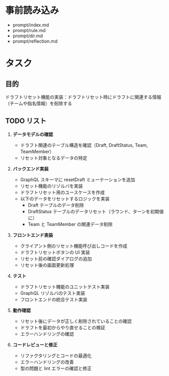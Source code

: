 # 事前読み込み

- prompt/index.md
- prompt/rule.md
- prompt/dir.md
- prompt/reflection.md

# タスク

## 目的

ドラフトリセット機能の実装：ドラフトリセット時にドラフトに関連する情報（チームや指名情報）を削除する

## TODO リスト

1. **データモデルの確認**

   - ドラフト関連のテーブル構造を確認（Draft, DraftStatus, Team, TeamMember）
   - リセット対象となるデータの特定

2. **バックエンド実装**

   - GraphQL スキーマに resetDraft ミューテーションを追加
   - リセット機能のリゾルバを実装
   - ドラフトリセット用のユースケースを作成
   - 以下のデータをリセットするロジックを実装
     - Draft テーブルのデータ削除
     - DraftStatus テーブルのデータリセット（ラウンド、ターンを初期値に）
     - Team と TeamMember の関連データ削除

3. **フロントエンド実装**

   - クライアント側のリセット機能呼び出しコードを作成
   - ドラフトリセットボタンの UI 実装
   - リセット前の確認ダイアログの追加
   - リセット後の画面更新処理

4. **テスト**

   - ドラフトリセット機能のユニットテスト実装
   - GraphQL リゾルバのテスト実装
   - フロントエンドの統合テスト実装

5. **動作確認**

   - リセット後にデータが正しく削除されていることの確認
   - ドラフトを最初からやり直せることの検証
   - エラーハンドリングの確認

6. **コードレビューと修正**
   - リファクタリングとコードの最適化
   - エラーハンドリングの改善
   - 型の問題と lint エラーの確認と修正
